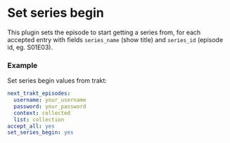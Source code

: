# Set series begin
This plugin sets the episode to start getting a series from, for each accepted entry with fields `series_name` (show title) and `series_id` (episode id, eg. S01E03).

### Example

Set series begin values from trakt:

```yaml
next_trakt_episodes:
  username: your_username
  password: your_password
  context: collected
  list: collection
accept_all: yes
set_series_begin: yes
```